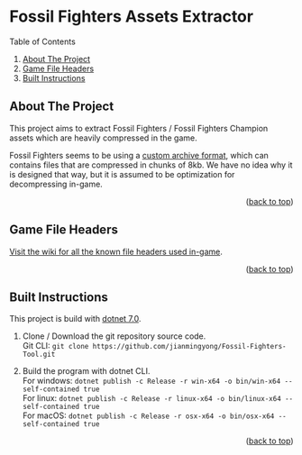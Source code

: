 ﻿<div id="top"></div>

# Fossil Fighters Assets Extractor

<summary>Table of Contents</summary>
<ol>
    <li><a href="#about-the-project">About The Project</a></li>
    <li><a href="#game-file-headers">Game File Headers</a></li>
    <li><a href="#built-instructions">Built Instructions</a></li>
</ol>

## About The Project

This project aims to extract Fossil Fighters / Fossil Fighters Champion assets which are heavily compressed in the game.

Fossil Fighters seems to be using a [custom archive format](https://github.com/jianmingyong/Fossil-Fighters-Tool/wiki/Game-Archive-Header), which can contains files that are compressed in chunks of 8kb. We have no idea why it is designed that way, but it is assumed to be optimization for decompressing in-game.

<p align="right">(<a href="#top">back to top</a>)</p>

## Game File Headers

[Visit the wiki for all the known file headers used in-game](https://github.com/jianmingyong/Fossil-Fighters-Tool/wiki/Game-File-Headers).

<p align="right">(<a href="#top">back to top</a>)</p>

## Built Instructions

This project is build with [dotnet 7.0](https://dotnet.microsoft.com/download/dotnet/7.0).

1. Clone / Download the git repository source code. <br />
Git CLI: `git clone https://github.com/jianmingyong/Fossil-Fighters-Tool.git`

2. Build the program with dotnet CLI. <br />
For windows: `dotnet publish -c Release -r win-x64 -o bin/win-x64 --self-contained true` <br />
For linux: `dotnet publish -c Release -r linux-x64 -o bin/linux-x64 --self-contained true` <br />
For macOS: `dotnet publish -c Release -r osx-x64 -o bin/osx-x64 --self-contained true` <br />

<p align="right">(<a href="#top">back to top</a>)</p>
